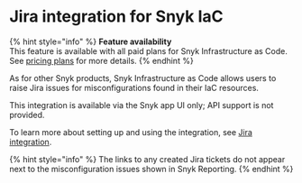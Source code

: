 # Jira integration for Snyk IaC

{% hint style="info" %}
**Feature availability**\
This feature is available with all paid plans for Snyk Infrastructure as Code.\
See [pricing plans](https://snyk.io/plans/) for more details.
{% endhint %}

As for other Snyk products, Snyk Infrastructure as Code allows users to raise Jira issues for misconfigurations found in their IaC resources.

This integration is available via the Snyk app UI only; API support is not provided.

To learn more about setting up and using the integration, see [Jira integration](../../integrations/notifications-ticketing-system-integrations/jira.md).

{% hint style="info" %}
The links to any created Jira tickets do not appear next to the misconfiguration issues shown in Snyk Reporting.
{% endhint %}
